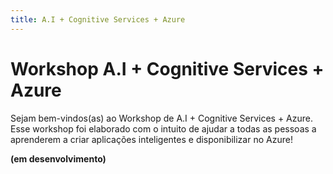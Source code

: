 ```yaml
---
title: A.I + Cognitive Services + Azure
---
```


# Workshop A.I + Cognitive Services + Azure

Sejam bem-vindos(as) ao Workshop de A.I + Cognitive Services + Azure. Esse workshop foi elaborado com o intuito de ajudar a todas as pessoas a aprenderem a criar aplicações inteligentes e disponibilizar no Azure!

**(em desenvolvimento)**